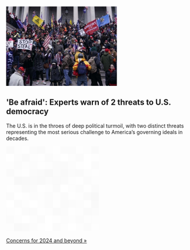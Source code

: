 
!['Be afraid': Experts warn of 2 threats to U.S. democracy](./20220918115730.png)
## 'Be afraid': Experts warn of 2 threats to U.S. democracy

The U.S. is in the throes of deep political turmoil, with two distinct threats representing the most serious challenge to America’s governing ideals in decades.

![pic](../square_bg.png)

[Concerns for 2024 and beyond »](https://www.yahoo.com/news/crisis-coming-twin-threats-american-165338461.html)

